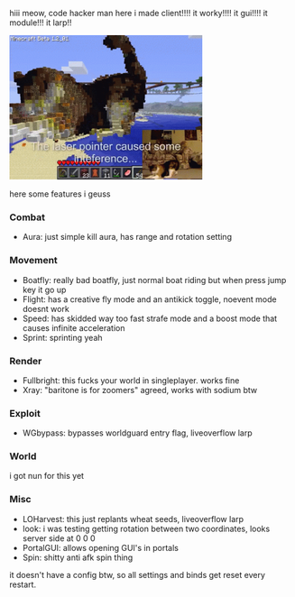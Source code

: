 hiii meow, code hacker man here i made client!!!! it worky!!!! it gui!!!! it module!!! it larp!!


<img src="minecraft-cat.gif" height="256">


here some features i geuss

### Combat

* Aura:         just simple kill aura, has range and rotation setting

### Movement

* Boatfly:      really bad boatfly, just normal boat riding but when press jump key it go up
* Flight:       has a creative fly mode and an antikick toggle, noevent mode doesnt work
* Speed:        has skidded way too fast strafe mode and a boost mode that causes infinite acceleration
* Sprint:       sprinting yeah

### Render

* Fullbright:   this fucks your world in singleplayer. works fine
* Xray:         "baritone is for zoomers" agreed, works with sodium btw

### Exploit

* WGbypass:     bypasses worldguard entry flag, liveoverflow larp

### World

i got nun for this yet

### Misc

* LOHarvest:    this just replants wheat seeds, liveoverflow larp
* look:         i was testing getting rotation between two coordinates, looks server side at 0 0 0
* PortalGUI:    allows opening GUI's in portals
* Spin:         shitty anti afk spin thing

it doesn't have a config btw, so all settings and binds get reset every restart.
